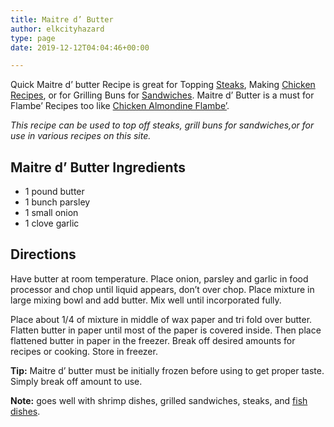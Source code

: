 ```yaml
---
title: Maitre d’ Butter
author: elkcityhazard
type: page
date: 2019-12-12T04:04:46+00:00

---
```

Quick Maitre d&#8217; butter Recipe is great for Topping [Steaks][1], Making [Chicken Recipes][2], or for Grilling Buns for [Sandwiches][3]. Maitre d&#8217; Butter is a must for Flambe&#8217; Recipes too like [Chicken Almondine Flambe&#8217;][4].

_This recipe can be used to top off steaks, grill buns for sandwiches,or for use in various recipes on this site._

## Maitre d&#8217; Butter Ingredients

  * 1 pound butter
  * 1 bunch parsley
  * 1 small onion
  * 1 clove garlic

## Directions

Have butter at room temperature. Place onion, parsley and garlic in food processor and chop until liquid appears, don&#8217;t over chop. Place mixture in large mixing bowl and add butter. Mix well until incorporated fully.

Place about 1/4 of mixture in middle of wax paper and tri fold over butter. Flatten butter in paper until most of the paper is covered inside. Then place flattened butter in paper in the freezer. Break off desired amounts for recipes or cooking. Store in freezer.

**Tip:** Maitre d&#8217; butter must be initially frozen before using to get proper taste. Simply break off amount to use.

**Note:** goes well with shrimp dishes, grilled sandwiches, steaks, and [fish dishes][5].

 [1]: /wordpress/grilling-cookouts-and-barbecues/grilled-sirloin-steak-recipe/
 [2]: /wordpress/quick-and-easy-chicken-recipes/
 [3]: /wordpress/sandwich-recipes/
 [4]: /wordpress/recipes-for-special-occasions-and-events/chicken-almondine-flambe/
 [5]: /wordpress/seafood-dishes/